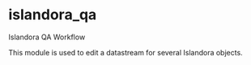 islandora_qa
================

Islandora QA Workflow

This module is used to edit a datastream for several Islandora objects.

